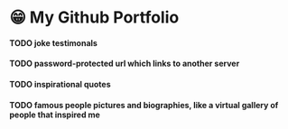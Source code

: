 # 😁 My Github Portfolio

#### TODO joke testimonals

#### TODO password-protected url which links to another server

#### TODO inspirational quotes

#### TODO famous people pictures and biographies, like a virtual gallery of people that inspired me
